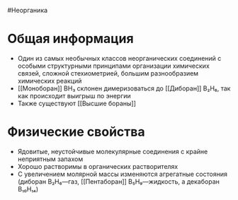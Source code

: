 #Неорганика 
# Общая информация
- Один из самых необычных классов неорганических соединений с особыми структурными принципами организации химических связей, сложной стехиометрией, большим разнообразием химических реакций
- [[Моноборан]] BH₃ склонен димеризоваться до [[Диборан]] B₂H₆, так как происходит выигрыш по энергии
- Также существуют [[Высшие бораны]] 
# Физические свойства
- Ядовитые, неустойчивые молекулярные соединения с крайне неприятным запахом
- Хорошо растворимы в органических растворителях
- С увеличением молярной массы изменяются агрегатные состояния (диборан B₂H₆—газ, [[Пентаборан]] B₅H₉—жидкость, а декаборан B₁₀H₁₄)